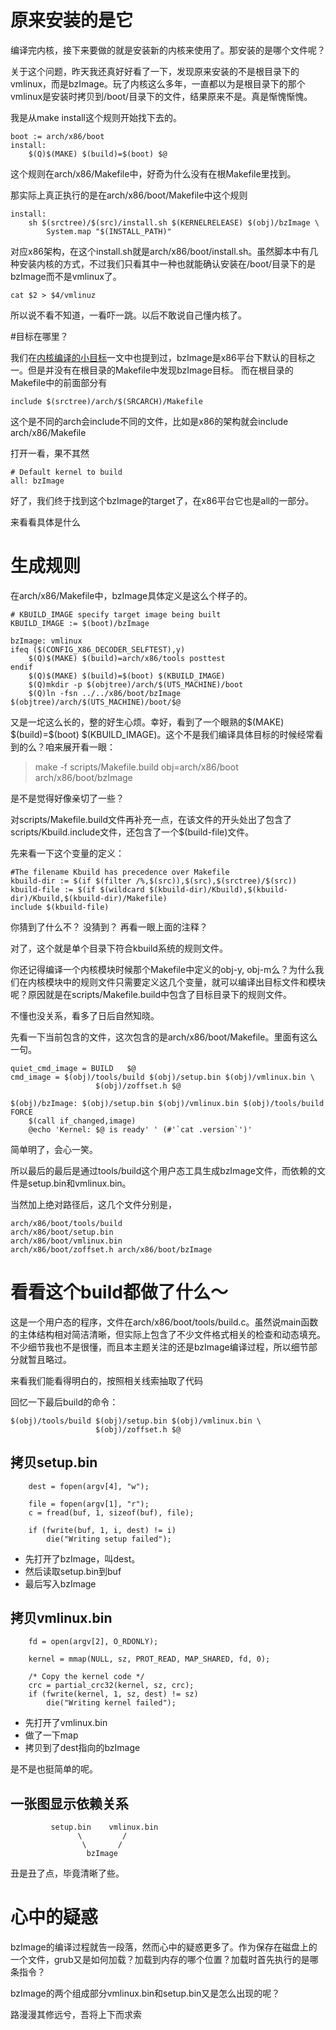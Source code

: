 # 原来安装的是它

编译完内核，接下来要做的就是安装新的内核来使用了。那安装的是哪个文件呢？

关于这个问题，昨天我还真好好看了一下，发现原来安装的不是根目录下的vmlinux，而是bzImage。玩了内核这么多年，一直都以为是根目录下的那个vmlinux是安装时拷贝到/boot/目录下的文件，结果原来不是。真是惭愧惭愧。

我是从make install这个规则开始找下去的。

```
boot := arch/x86/boot
install:
	$(Q)$(MAKE) $(build)=$(boot) $@
```

这个规则在arch/x86/Makefile中，好奇为什么没有在根Makefile里找到。

那实际上真正执行的是在arch/x86/boot/Makefile中这个规则

```
install:
	sh $(srctree)/$(src)/install.sh $(KERNELRELEASE) $(obj)/bzImage \
		System.map "$(INSTALL_PATH)"
```

对应x86架构，在这个install.sh就是arch/x86/boot/install.sh。虽然脚本中有几种安装内核的方式，不过我们只看其中一种也就能确认安装在/boot/目录下的是bzImage而不是vmlinux了。

```
cat $2 > $4/vmlinuz
```

所以说不看不知道，一看吓一跳。以后不敢说自己懂内核了。

#目标在哪里？

我们在[内核编译的小目标][1]一文中也提到过，bzImage是x86平台下默认的目标之一。但是并没有在根目录的Makefile中发现bzImage目标。 而在根目录的Makefile中的前面部分有

```
include $(srctree)/arch/$(SRCARCH)/Makefile
```

这个是不同的arch会include不同的文件，比如是x86的架构就会include arch/x86/Makefile

打开一看，果不其然

```
# Default kernel to build
all: bzImage
```

好了，我们终于找到这个bzImage的target了，在x86平台它也是all的一部分。

来看看具体是什么


# 生成规则

在arch/x86/Makefile中，bzImage具体定义是这么个样子的。

```
# KBUILD_IMAGE specify target image being built
KBUILD_IMAGE := $(boot)/bzImage

bzImage: vmlinux
ifeq ($(CONFIG_X86_DECODER_SELFTEST),y)
	$(Q)$(MAKE) $(build)=arch/x86/tools posttest
endif
	$(Q)$(MAKE) $(build)=$(boot) $(KBUILD_IMAGE)
	$(Q)mkdir -p $(objtree)/arch/$(UTS_MACHINE)/boot
	$(Q)ln -fsn ../../x86/boot/bzImage $(objtree)/arch/$(UTS_MACHINE)/boot/$@
```

又是一坨这么长的，整的好生心烦。幸好，看到了一个眼熟的\$(MAKE) \$(build)=\$(boot) \$(KBUILD_IMAGE)。这个不是我们编译具体目标的时候经常看到的么？咱来展开看一眼：

> make -f scripts/Makefile.build obj=arch/x86/boot arch/x86/boot/bzImage

是不是觉得好像亲切了一些？

对scripts/Makefile.build文件再补充一点，在该文件的开头处出了包含了scripts/Kbuild.include文件，还包含了一个$(build-file)文件。

先来看一下这个变量的定义：

```
#The filename Kbuild has precedence over Makefile
kbuild-dir := $(if $(filter /%,$(src)),$(src),$(srctree)/$(src))
kbuild-file := $(if $(wildcard $(kbuild-dir)/Kbuild),$(kbuild-dir)/Kbuild,$(kbuild-dir)/Makefile)
include $(kbuild-file)
```

你猜到了什么不？ 没猜到？ 再看一眼上面的注释？

对了，这个就是单个目录下符合kbuild系统的规则文件。

你还记得编译一个内核模块时候那个Makefile中定义的obj-y, obj-m么？为什么我们在内核模块中的规则文件只需要定义这几个变量，就可以编译出目标文件和模块呢？原因就是在scripts/Makefile.build中包含了目标目录下的规则文件。

不懂也没关系，看多了日后自然知晓。

先看一下当前包含的文件，这次包含的是arch/x86/boot/Makefile。里面有这么一句。

```
quiet_cmd_image = BUILD   $@
cmd_image = $(obj)/tools/build $(obj)/setup.bin $(obj)/vmlinux.bin \
			       $(obj)/zoffset.h $@

$(obj)/bzImage: $(obj)/setup.bin $(obj)/vmlinux.bin $(obj)/tools/build FORCE
    $(call if_changed,image)
    @echo 'Kernel: $@ is ready' ' (#'`cat .version`')'
```

简单明了，会心一笑。

所以最后的最后是通过tools/build这个用户态工具生成bzImage文件，而依赖的文件是setup.bin和vmlinux.bin。

当然加上绝对路径后，这几个文件分别是，

```
arch/x86/boot/tools/build
arch/x86/boot/setup.bin
arch/x86/boot/vmlinux.bin
arch/x86/boot/zoffset.h arch/x86/boot/bzImage                                                                              
```

# 看看这个build都做了什么～

这是一个用户态的程序，文件在arch/x86/boot/tools/build.c。虽然说main函数的主体结构相对简洁清晰，但实际上包含了不少文件格式相关的检查和动态填充。不少细节我也不是很懂，而且本主题关注的还是bzImage编译过程，所以细节部分就暂且略过。

来看我们能看得明白的，按照相关线索抽取了代码

回忆一下最后build的命令：

```
$(obj)/tools/build $(obj)/setup.bin $(obj)/vmlinux.bin \
			       $(obj)/zoffset.h $@
```

## 拷贝setup.bin

```
	dest = fopen(argv[4], "w");

	file = fopen(argv[1], "r");
	c = fread(buf, 1, sizeof(buf), file);

	if (fwrite(buf, 1, i, dest) != i)
		die("Writing setup failed");
```

* 先打开了bzImage，叫dest。
* 然后读取setup.bin到buf
* 最后写入bzImage

## 拷贝vmlinux.bin

```
	fd = open(argv[2], O_RDONLY);

	kernel = mmap(NULL, sz, PROT_READ, MAP_SHARED, fd, 0);

	/* Copy the kernel code */
	crc = partial_crc32(kernel, sz, crc);
	if (fwrite(kernel, 1, sz, dest) != sz)
		die("Writing kernel failed");
```

* 先打开了vmlinux.bin
* 做了一下map
* 拷贝到了dest指向的bzImage

是不是也挺简单的呢。

## 一张图显示依赖关系

```
         setup.bin    vmlinux.bin  
               \         /
                \       /
                 bzImage
```

丑是丑了点，毕竟清晰了些。

# 心中的疑惑

bzImage的编译过程就告一段落，然而心中的疑惑更多了。作为保存在磁盘上的一个文件，grub又是如何加载？加载到内存的哪个位置？加载时首先执行的是哪条指令？

bzImage的两个组成部分vmlinux.bin和setup.bin又是怎么出现的呢？

路漫漫其修远兮，吾将上下而求索


[1]: /brief_tutorial_on_kbuild/02_common_targets_in_kernel.md
